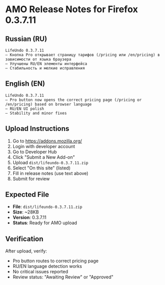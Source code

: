 # AMO Release Notes for Firefox 0.3.7.11

## Russian (RU)

```
LifeUndo 0.3.7.11
— Кнопка Pro открывает страницу тарифов (/pricing или /en/pricing) в зависимости от языка браузера
— Улучшены RU/EN элементы интерфейса
— Стабильность и мелкие исправления
```

## English (EN)

```
LifeUndo 0.3.7.11
— Pro button now opens the correct pricing page (/pricing or /en/pricing) based on browser language
— RU/EN UI polish
— Stability and minor fixes
```

## Upload Instructions

1. Go to https://addons.mozilla.org/
2. Login with developer account
3. Go to Developer Hub
4. Click "Submit a New Add-on"
5. Upload `dist/lifeundo-0.3.7.11.zip`
6. Select "On this site" (listed)
7. Fill in release notes (use text above)
8. Submit for review

## Expected File

- **File**: `dist/lifeundo-0.3.7.11.zip`
- **Size**: ~28KB
- **Version**: 0.3.7.11
- **Status**: Ready for AMO upload

## Verification

After upload, verify:
- Pro button routes to correct pricing page
- RU/EN language detection works
- No critical issues reported
- Review status: "Awaiting Review" or "Approved"
